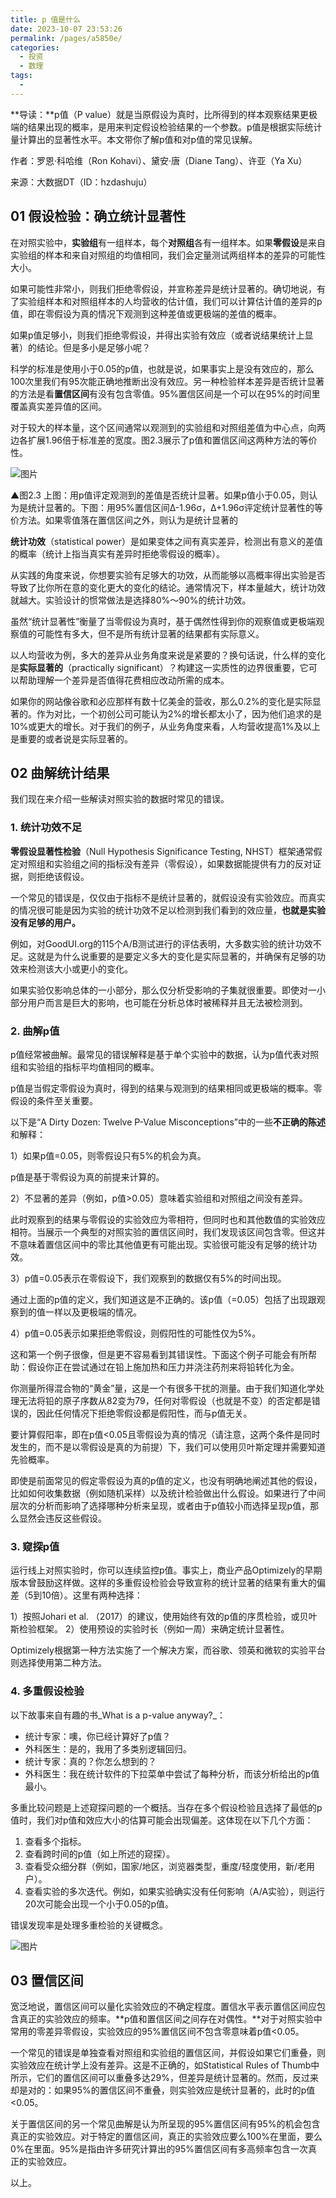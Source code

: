 ```yaml
---
title: p 值是什么
date: 2023-10-07 23:53:26
permalink: /pages/a5850e/
categories:
  - 投资
  - 数理
tags:
  - 
---
```

**导读：**p值（P value）就是当原假设为真时，比所得到的样本观察结果更极端的结果出现的概率，是用来判定假设检验结果的一个参数。p值是根据实际统计量计算出的显著性水平。本文带你了解p值和对p值的常见误解。

作者：罗恩·科哈维（Ron Kohavi）、黛安·唐（Diane Tang）、许亚（Ya Xu）

来源：大数据DT（ID：hzdashuju）

## **01 假设检验：确立统计显著性**

在对照实验中，**实验组**有一组样本，每个**对照组**各有一组样本。如果**零假设**是来自实验组的样本和来自对照组的均值相同，我们会定量测试两组样本的差异的可能性大小。  

如果可能性非常小，则我们拒绝零假设，并宣称差异是统计显著的。确切地说，有了实验组样本和对照组样本的人均营收的估计值，我们可以计算估计值的差异的p值，即在零假设为真的情况下观测到这种差值或更极端的差值的概率。

如果p值足够小，则我们拒绝零假设，并得出实验有效应（或者说结果统计上显著）的结论。但是多小是足够小呢？ 

科学的标准是使用小于0.05的p值，也就是说，如果事实上是没有效应的，那么100次里我们有95次能正确地推断出没有效应。另一种检验样本差异是否统计显著的方法是看**置信区间**有没有包含零值。95%置信区间是一个可以在95%的时间里覆盖真实差异值的区间。

对于较大的样本量，这个区间通常以观测到的实验组和对照组差值为中心点，向两边各扩展1.96倍于标准差的宽度。图2.3展示了p值和置信区间这两种方法的等价性。 

![图片](https://mmbiz.qpic.cn/mmbiz_png/LSOjyib5giaVcxWAvOh9pPsQV12ibbEZaJMIKVicpTYIcpKmcytBz9jhx5XTD0MnfBzWYm8B81ZglMLa7fwFYfJx0A/640?wx_fmt=png&tp=webp&wxfrom=5&wx_lazy=1&wx_co=1)

▲图2.3 上图：用p值评定观测到的差值是否统计显著。如果p值小于0.05，则认为是统计显著的。下图：用95%置信区间Δ-1.96σ，Δ+1.96σ评定统计显著性的等价方法。如果零值落在置信区间之外，则认为是统计显著的

**统计功效**（statistical power）是如果变体之间有真实差异，检测出有意义的差值的概率（统计上指当真实有差异时拒绝零假设的概率）。

从实践的角度来说，你想要实验有足够大的功效，从而能够以高概率得出实验是否导致了比你所在意的变化更大的变化的结论。通常情况下，样本量越大，统计功效就越大。实验设计的惯常做法是选择80%～90%的统计功效。

虽然“统计显著性”衡量了当零假设为真时，基于偶然性得到你的观察值或更极端观察值的可能性有多大，但不是所有统计显著的结果都有实际意义。

以人均营收为例，多大的差异从业务角度来说是紧要的？换句话说，什么样的变化是**实际显著的**（practically significant）？构建这一实质性的边界很重要，它可以帮助理解一个差异是否值得花费相应改动所需的成本。

如果你的网站像谷歌和必应那样有数十亿美金的营收，那么0.2%的变化是实际显著的。作为对比，一个初创公司可能认为2%的增长都太小了，因为他们追求的是10%或更大的增长。对于我们的例子，从业务角度来看，人均营收提高1%及以上是重要的或者说是实际显著的。 

## **02 曲解统计结果**

我们现在来介绍一些解读对照实验的数据时常见的错误。

### **1\. 统计功效不足**

**零假设显著性检验**（Null Hypothesis Significance Testing, NHST）框架通常假定对照组和实验组之间的指标没有差异（零假设），如果数据能提供有力的反对证据，则拒绝该假设。

一个常见的错误是，仅仅由于指标不是统计显著的，就假设没有实验效应。而真实的情况很可能是因为实验的统计功效不足以检测到我们看到的效应量，**也就是实验没有足够的用户。**

例如，对GoodUI.org的115个A/B测试进行的评估表明，大多数实验的统计功效不足。这就是为什么说重要的是要定义多大的变化是实际显著的，并确保有足够的功效来检测该大小或更小的变化。

如果实验仅影响总体的一小部分，那么仅分析受影响的子集就很重要。即使对一小部分用户而言是巨大的影响，也可能在分析总体时被稀释并且无法被检测到。

### **2\. 曲解p值**

p值经常被曲解。最常见的错误解释是基于单个实验中的数据，认为p值代表对照组和实验组的指标平均值相同的概率。

p值是当假定零假设为真时，得到的结果与观测到的结果相同或更极端的概率。零假设的条件至关重要。

以下是“A Dirty Dozen: Twelve P-Value Misconceptions”中的一些**不正确的陈述**和解释：

1）如果p值=0.05，则零假设只有5%的机会为真。

p值是基于零假设为真的前提来计算的。

2）不显著的差异（例如，p值>0.05）意味着实验组和对照组之间没有差异。

此时观察到的结果与零假设的实验效应为零相符，但同时也和其他数值的实验效应相符。当展示一个典型的对照实验的置信区间时，我们发现该区间包含零。但这并不意味着置信区间中的零比其他值更有可能出现。实验很可能没有足够的统计功效。

3）p值=0.05表示在零假设下，我们观察到的数据仅有5%的时间出现。

通过上面的p值的定义，我们知道这是不正确的。该p值（=0.05）包括了出现跟观察到的值一样以及更极端的情况。

4）p值=0.05表示如果拒绝零假设，则假阳性的可能性仅为5%。

这和第一个例子很像，但是更不容易看到其错误性。下面这个例子可能会有所帮助：假设你正在尝试通过在铅上施加热和压力并浇注药剂来将铅转化为金。

你测量所得混合物的“黄金”量，这是一个有很多干扰的测量。由于我们知道化学处理无法将铅的原子序数从82变为79，任何对零假设（也就是不变）的否定都是错误的，因此任何情况下拒绝零假设都是假阳性，而与p值无关。

要计算假阳率，即在p值<0.05且零假设为真的情况（请注意，这两个条件是同时发生的，而不是以零假设是真的为前提）下，我们可以使用贝叶斯定理并需要知道先验概率。

即使是前面常见的假定零假设为真的p值的定义，也没有明确地阐述其他的假设，比如如何收集数据（例如随机采样）以及统计检验做出什么假设。如果进行了中间层次的分析而影响了选择哪种分析来呈现，或者由于p值较小而选择呈现p值，那么显然会违反这些假设。

### **3\. 窥探p值**

运行线上对照实验时，你可以连续监控p值。事实上，商业产品Optimizely的早期版本曾鼓励这样做。这样的多重假设检验会导致宣称的统计显著的结果有重大的偏差（5到10倍）。这里有两种选择：

1）按照Johari et al. （2017）的建议，使用始终有效的p值的序贯检验，或贝叶斯检验框架。
2）使用预设的实验时长（例如一周）来确定统计显著性。

Optimizely根据第一种方法实施了一个解决方案，而谷歌、领英和微软的实验平台则选择使用第二种方法。

### **4\. 多重假设检验**

以下故事来自有趣的书_What is a p-value anyway?_：

-   统计专家：噢，你已经计算好了p值？
-   外科医生：是的，我用了多类别逻辑回归。
-   统计专家：真的？你怎么想到的？
-   外科医生：我在统计软件的下拉菜单中尝试了每种分析，而该分析给出的p值最小。
    

多重比较问题是上述窥探问题的一个概括。当存在多个假设检验且选择了最低的p值时，我们对p值和效应大小的估算可能会出现偏差。这体现在以下几个方面：

1.  查看多个指标。
2.  查看跨时间的p值（如上所述的窥探）。
3.  查看受众细分群（例如，国家/地区，浏览器类型，重度/轻度使用，新/老用户）。
4.  查看实验的多次迭代。例如，如果实验确实没有任何影响（A/A实验），则运行20次可能会出现一个小于0.05的p值。

错误发现率是处理多重检验的关键概念。

![图片](https://mmbiz.qpic.cn/mmbiz_png/LSOjyib5giaVcxWAvOh9pPsQV12ibbEZaJMm0cx1c3Z34TVGohPRkUjq8MA9PWNvLOKG5nasd7RkLkPQHclTFc8UA/640?wx_fmt=png&tp=webp&wxfrom=5&wx_lazy=1&wx_co=1)

## **03 置信区间**

宽泛地说，置信区间可以量化实验效应的不确定程度。置信水平表示置信区间应包含真正的实验效应的频率。**p值和置信区间之间存在对偶性。**对于对照实验中常用的零差异零假设，实验效应的95%置信区间不包含零意味着p值<0.05。

一个常见的错误是单独查看对照组和实验组的置信区间，并假设如果它们重叠，则实验效应在统计学上没有差异。这是不正确的，如Statistical Rules of Thumb中所示，它们的置信区间可以重叠多达29%，但差异是统计显著的。然而，反过来却是对的：如果95%的置信区间不重叠，则实验效应是统计显著的，此时的p值<0.05。

关于置信区间的另一个常见曲解是认为所呈现的95%置信区间有95%的机会包含真正的实验效应。对于特定的置信区间，真正的实验效应要么100%在里面，要么0%在里面。95%是指由许多研究计算出的95%置信区间有多高频率包含一次真正的实验效应。

以上。